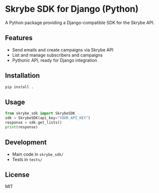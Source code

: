 # Skrybe SDK for Django (Python)

A Python package providing a Django-compatible SDK for the Skrybe API.

## Features
- Send emails and create campaigns via Skrybe API
- List and manage subscribers and campaigns
- Pythonic API, ready for Django integration

## Installation

```bash
pip install .
```

## Usage

```python
from skrybe_sdk import SkrybeSDK
sdk = SkrybeSDK(api_key="YOUR_API_KEY")
response = sdk.get_lists()
print(response)
```

## Development
- Main code in `skrybe_sdk/`
- Tests in `tests/`

## License
MIT
